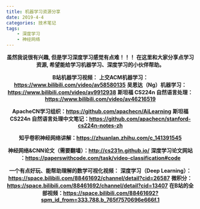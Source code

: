 ```yaml
---
title: 机器学习资源分享
date: 2019-4-4
categories: 技术笔记
tags:
    - 深度学习
    - 神经网络
---
```


<div align="center">

**虽然我说很有兴趣, 但是学习深度学习感觉有点难！！！**
**在这里和大家分享点学习资源, 希望能给学习机器学习、深度学习的小伙伴帮助。**

**B站机器学习视频：**
    **上交ACM机器学习：<https://www.bilibili.com/video/av58580135>**
    **吴恩达（Ng）机器学习：<https://www.bilibili.com/video/av9912938>**
    **斯坦福 CS224n 自然语言处理：<https://www.bilibili.com/video/av46216519>**

**ApacheCN学习组织：<https://github.com/apachecn/AiLearning>**
**斯坦福 CS224n 自然语言处理中文笔记：<https://github.com/apachecn/stanford-cs224n-notes-zh>**

**知乎卷积神经网络讲解：<https://zhuanlan.zhihu.com/c_141391545>**

**神经网络&CNN论文（需要翻墙）：<http://cs231n.github.io/>**
**深度学习论文网站 ：<https://paperswithcode.com/task/video-classification#code>**

**一个有点好玩、能帮助理解的数学可视化视频：**
    **深度学习（Deep Learning）：<https://space.bilibili.com/88461692/channel/detail?cid=26587>**
    **微积分：<https://space.bilibili.com/88461692/channel/detail?cid=13407>**
    **在B站的全部视频：<https://space.bilibili.com/88461692?spm_id_from=333.788.b_765f7570696e666f.1>**

</div>
